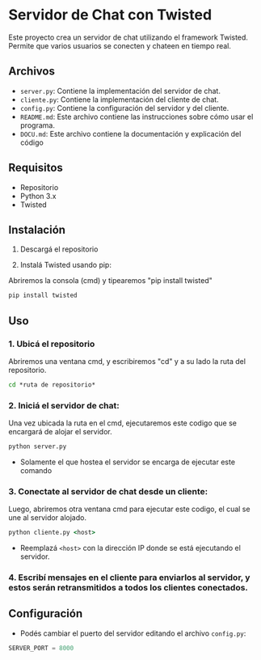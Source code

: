 # Servidor de Chat con Twisted

Este proyecto crea un servidor de chat utilizando el framework Twisted. Permite que varios usuarios se conecten y chateen en tiempo real.

## Archivos

- `server.py`: Contiene la implementación del servidor de chat.
- `cliente.py`: Contiene la implementación del cliente de chat.
- `config.py`: Contiene la configuración del servidor y del cliente.
- `README.md`: Este archivo contiene las instrucciones sobre cómo usar el programa.
- `DOCU.md`: Este archivo contiene la documentación y explicación del código

## Requisitos
- Repositorio
- Python 3.x
- Twisted

## Instalación

1. Descargá el repositorio

2. Instalá Twisted usando pip:

Abriremos la consola (cmd) y tipearemos "pip install twisted"

```cmd
pip install twisted
```

## Uso
### 1. Ubicá el repositorio

Abriremos una ventana cmd, y escribiremos "cd" y a su lado la ruta del repositorio.

```cmd
cd *ruta de repositorio*
```

### 2. Iniciá el servidor de chat:

Una vez ubicada la ruta en el cmd, ejecutaremos este codigo que se encargará de alojar el servidor.

```cmd
python server.py
```

- Solamente el que hostea el servidor se encarga de ejecutar este comando

### 3. Conectate al servidor de chat desde un cliente:

Luego, abriremos otra ventana cmd para ejecutar este codigo, el cual se une al servidor alojado.

```cmd
python cliente.py <host>
```

- Reemplazá `<host>` con la dirección IP donde se está ejecutando el servidor.

### 4. Escribí mensajes en el cliente para enviarlos al servidor, y estos serán retransmitidos a todos los clientes conectados.

## Configuración

- Podés cambiar el puerto del servidor editando el archivo `config.py`:

```python
SERVER_PORT = 8000
```

